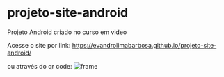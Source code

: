 # projeto-site-android
Projeto Android criado no curso em video


Acesse o site por link: https://evandrolimabarbosa.github.io/projeto-site-android/

ou através do qr code:
![frame](https://user-images.githubusercontent.com/96010876/165647818-3b312cd9-ee6b-456e-be2a-202fea751b97.png)
